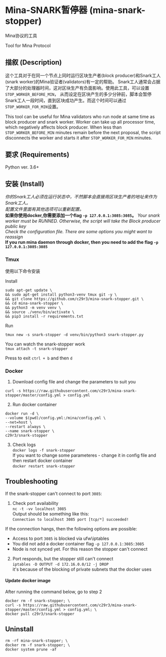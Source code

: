 # Mina-SNARK暂停器 (mina-snark-stopper)
Mina协议的工具

Tool for Mina Protocol

## 描叙 (Description)
这个工具对于在同一个节点上同时运行区块生产者(block producer)和Snark工人(snark worker)的Mina验证者(validators)有一定的帮助。
Snark工人通常会占据了大部分的处理器时间，这对区块生产有负面影响。使用此工具，可以设置`STOP_WORKER_BEFORE_MIN`， 从而设定在区块产生的多少分钟前，脚本会暂停Snark工人一段时间，直到区块成功产生。而这个时间可以通过`STOP_WORKER_FOR_MIN`设置。

This tool can be useful for Mina validators who run node at same time as block producer and snark worker. 
Worker can take up all processor time, which negatively affects block producer. When less than `STOP_WORKER_BEFORE_MIN` minutes remain before the next proposal, the script disconnects the worker and starts it after `STOP_WORKER_FOR_MIN` minutes.  

## 要求 (Requirements)
Python ver. 3.6+

## 安装 (Install)
*你的Snark工人必须在运行状态中，不然脚本会直接用区块生产者的地址来作为Snark工人。*  
*配置文件里面有其他选项可以重新配置。*  
**如果你使用docker,你需要添加一个flag `-p 127.0.0.1:3085:3085`。**
*Your snark worker must be RUNNED. Otherwise, the script will take the Block producer public key*  
*Check the configuration file. There are some options you might want to reassign*  
**If you run mina daemon through docker, then you need to add the flag `-p 127.0.0.1:3085:3085`**

### Tmux  
使用以下命令安装

Install 
```
sudo apt-get update \
&& sudo apt-get install python3-venv tmux git -y \
&& git clone https://github.com/c29r3/mina-snark-stopper.git \
&& cd mina-snark-stopper \
&& python3 -m venv venv \
&& source ./venv/bin/activate \
&& pip3 install -r requirements.txt
```  
Run  
```
tmux new -s snark-stopper -d venv/bin/python3 snark-stopper.py
```

You can watch the snark-stopper work  
`tmux attach -t snark-stopper`  

Press to exit `ctrl + b` and then `d`

### Docker  
1. Download config file and change the parameters to suit you
```
curl -s https://raw.githubusercontent.com/c29r3/mina-snark-stopper/master/config.yml > config.yml
```

2. Run docker container  
```
docker run -d \
--volume $(pwd)/config.yml:/mina/config.yml \
--net=host \
--restart always \
--name snark-stopper \
c29r3/snark-stopper
```

3. Check logs  
`docker logs -f snark-stopper`  
If you want to change some parameteres - change it in config file and then restart docker container  
`docker restart snark-stopper` 

## Troubleshooting  
If the snark-stopper can't connect to port `3085`:  
1. Check port availability  
`nc -t -vv localhost 3085`  
Output should be something like this:  
`Connection to localhost 3085 port [tcp/*] succeeded!`

If the connection hangs, then the following options are possible:  
- Access to port `3085` is blocked via ufw\iptables  
- You did not add a docker container flag `-p 127.0.0.1:3085:3085`  
- Node is not synced yet. For this reason the stopper can't connect  

2. Port responds, but the stopper still can't connect  
`iptables -D OUTPUT -d 172.16.0.0/12 -j DROP`  
it's because of the blocking of private subnets that the docker uses  

#### Update docker image  
After running the command below, go to step 2
```
docker rm -f snark-stopper; \
curl -s https://raw.githubusercontent.com/c29r3/mina-snark-stopper/master/config.yml > config.yml; \
docker pull c29r3/snark-stopper
```

## Uninstall  
```
rm -rf mina-snark-stopper; \
docker rm -f snark-stopper; \
docker system prune -af
```
